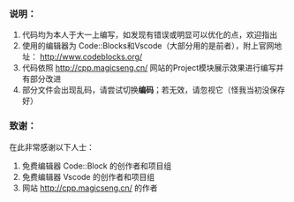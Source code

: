 ### 说明：
  1. 代码均为本人于大一上编写，如发现有错误或明显可以优化的点，欢迎指出
  2. 使用的编辑器为 Code::Blocks和Vscode（大部分用的是前者），附上官网地址： http://www.codeblocks.org/
  3. 代码依照 http://cpp.magicseng.cn/ 网站的Project模块展示效果进行编写并有部分改进
  4. 部分文件会出现乱码，请尝试切换**编码**；若无效，请忽视它（怪我当初没保存好）

### 致谢：
在此非常感谢以下人士：
  1. 免费编辑器 Code::Block 的创作者和项目组
  2. 免费编辑器 Vscode 的创作者和项目组
  3. 网站 http://cpp.magicseng.cn/ 的作者
